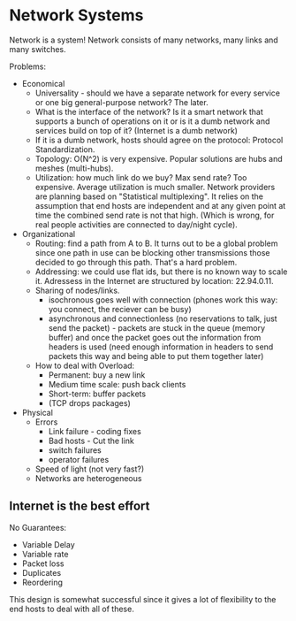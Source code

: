 Network Systems
===

Network is a system! Network consists of many networks, many links and many
switches.

Problems:

- Economical
  * Universality - should we have a separate network for every service or one
    big general-purpose network? The later.
  * What is the interface of the network? Is it a smart network that supports a
    bunch of operations on it or is it a dumb network and services build on top
    of it? (Internet is a dumb network)
  * If it is a dumb network, hosts should agree on the protocol: Protocol
    Standardization.
  * Topology: O(N^2) is very expensive. Popular solutions are hubs and meshes
    (multi-hubs).
  * Utilization: how much link do we buy? Max send rate? Too expensive. Average
    utilization is much smaller. Network providers are planning based on
    "Statistical multiplexing". It relies on the assumption that end hosts are
    independent and at any given point at time the combined send rate is not
    that high. (Which is wrong, for real people activities are connected to
    day/night cycle).
- Organizational
  * Routing: find a path from A to B. It turns out to be a global problem since
    one path in use can be blocking other transmissions those decided to go
    through this path. That's a hard problem.
  * Addressing: we could use flat ids, but there is no known way to scale it.
    Adressess in the Internet are structured by location: 22.94.0.11.
  * Sharing of nodes/links.
    + isochronous goes well with connection (phones work this way: you connect,
      the reciever can be busy)
    + asynchronous and connectionless (no reservations to talk, just send the
      packet) - packets are stuck in the queue (memory buffer) and once the
      packet goes out the information from headers is used (need enough
      information in headers to send packets this way and being able to put them
      together later)
  * How to deal with Overload:
    + Permanent: buy a new link
    + Medium time scale: push back clients
    + Short-term: buffer packets
    + (TCP drops packages)
- Physical
  * Errors
    + Link failure - coding fixes
    + Bad hosts - Cut the link
    + switch failures
    + operator failures
  * Speed of light (not very fast?)
  * Networks are heterogeneous


Internet is the best effort
--

No Guarantees:

- Variable Delay
- Variable rate
- Packet loss
- Duplicates
- Reordering

This design is somewhat successful since it gives a lot of flexibility to the
end hosts to deal with all of these.
